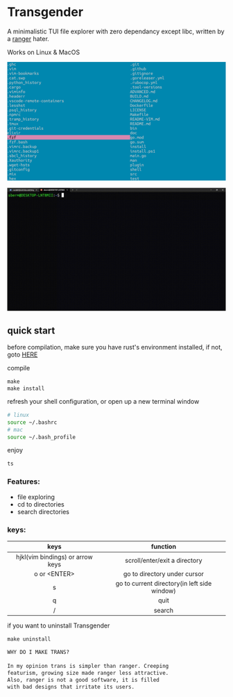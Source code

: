 # Transgender

A minimalistic TUI file explorer with zero dependancy except libc, written by a [ranger](https://github.com/ranger/ranger) hater.

Works on Linux & MacOS

![](img/trans-img.png)

![](img/trans.gif)

## quick start

before compilation, make sure you have rust's environment installed, if not, goto [HERE](https://www.rust-lang.org/tools/install)

compile
```
make
make install
```

refresh your shell configuration, or open up a new terminal window
```bash
# linux
source ~/.bashrc
# mac 
source ~/.bash_profile
```

enjoy
```bash
ts
```

### Features:

* file exploring
* cd to directories
* search directories

### keys:

| keys                             | function                                     |
| :---:                            | :---:                                        |
| hjkl(vim bindings) or arrow keys | scroll/enter/exit a directory                |
| o or \<ENTER\>                   | go to directory under cursor                 |
| s                                | go to current directory(in left side window) |
| q                                | quit                                         |
| /                                | search                                       |

if you want to uninstall Transgender
```
make uninstall
```


```
WHY DO I MAKE TRANS?

In my opinion trans is simpler than ranger. Creeping
featurism, growing size made ranger less attractive. 
Also, ranger is not a good software, it is filled
with bad designs that irritate its users.
```
